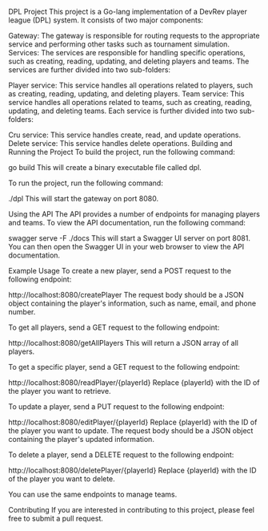 DPL Project
This project is a Go-lang implementation of a DevRev player league (DPL) system. It consists of two major components:

Gateway: The gateway is responsible for routing requests to the appropriate service and performing other tasks such as tournament simulation.
Services: The services are responsible for handling specific operations, such as creating, reading, updating, and deleting players and teams.
The services are further divided into two sub-folders:

Player service: This service handles all operations related to players, such as creating, reading, updating, and deleting players.
Team service: This service handles all operations related to teams, such as creating, reading, updating, and deleting teams.
Each service is further divided into two sub-folders:

Cru service: This service handles create, read, and update operations.
Delete service: This service handles delete operations.
Building and Running the Project
To build the project, run the following command:

go build
This will create a binary executable file called dpl.

To run the project, run the following command:

./dpl
This will start the gateway on port 8080.

Using the API
The API provides a number of endpoints for managing players and teams. To view the API documentation, run the following command:

swagger serve -F ./docs
This will start a Swagger UI server on port 8081. You can then open the Swagger UI in your web browser to view the API documentation.

Example Usage
To create a new player, send a POST request to the following endpoint:

http://localhost:8080/createPlayer
The request body should be a JSON object containing the player's information, such as name, email, and phone number.

To get all players, send a GET request to the following endpoint:

http://localhost:8080/getAllPlayers
This will return a JSON array of all players.

To get a specific player, send a GET request to the following endpoint:

http://localhost:8080/readPlayer/{playerId}
Replace {playerId} with the ID of the player you want to retrieve.

To update a player, send a PUT request to the following endpoint:

http://localhost:8080/editPlayer/{playerId}
Replace {playerId} with the ID of the player you want to update. The request body should be a JSON object containing the player's updated information.

To delete a player, send a DELETE request to the following endpoint:

http://localhost:8080/deletePlayer/{playerId}
Replace {playerId} with the ID of the player you want to delete.

You can use the same endpoints to manage teams.

Contributing
If you are interested in contributing to this project, please feel free to submit a pull request.